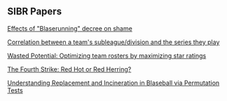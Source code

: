 ## SIBR Papers

[Effects of "Blaserunning" decree on shame](./blase-running-shame.pdf)

[Correlation between a team's subleague/division and the series they play](./schedule-balance.pdf)

[Wasted Potential: Optimizing team rosters by
maximizing star ratings](./Wasted_Potential_blaseball.pdf)

[The Fourth Strike: Red Hot or Red Herring?](./Fourth_Strike.pdf)

[Understanding Replacement and Incineration in
 Blaseball via Permutation Tests](./Incineration_Replacement_Permutation_Paper___Final_Draft.pdf)
